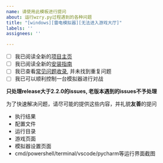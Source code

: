 ```yaml
---
name: 请使用此模板进行提问
about: 运行wzry.py过程遇到的各种问题
title: "[windows][雷电模拟器][无法进入游戏大厅]"
labels: ''
assignees: ''

---
```


- [ ] 我已阅读全新的[项目主页](https://cndaqiang.github.io/wzry.doc/)
- [ ] 我已阅读全新的[安装指南](https://cndaqiang.github.io/wzry.doc/guide/install/)
- [ ] 我已查看[常见问题收录](https://cndaqiang.github.io/wzry.doc/QA/), 并未找到重复问题
- [ ] 我已可以顺利控制一台模拟器进行对战

**只处理release大于2.2.0的issues, 老版本遇到的issues不予处理**

为了快速解决问题，请尽可能的提供这些内容，并礼貌**友善**的提问
* 执行结果
* 配置文件
* 运行目录
* 游戏页面
* 模拟器设置页面
* cmd/powershell/terminal/vscode/pycharm等运行界面截图
